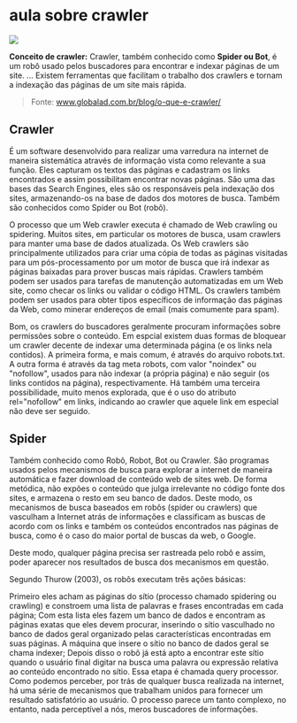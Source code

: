 # aula sobre crawler

<img src="https://media.giphy.com/media/DZwCubluD5GFy/giphy.gif">

**Conceito de crawler:** Crawler, também conhecido como **Spider ou Bot**, é um robô usado pelos buscadores para encontrar e indexar páginas de um site. ... Existem ferramentas que facilitam o trabalho dos crawlers e tornam a indexação das páginas de um site mais rápida.

> Fonte: www.globalad.com.br/blog/o-que-e-crawler/

## Crawler

É um software desenvolvido para realizar uma varredura na internet de maneira sistemática através de informação vista como relevante a sua função. Eles capturam os textos das páginas e cadastram os links encontrados e assim possibilitam encontrar novas páginas. São uma das bases das Search Engines, eles são os responsáveis pela indexação dos sites, armazenando-os na base de dados dos motores de busca. Também são conhecidos como Spider ou Bot (robô).

O processo que um Web crawler executa é chamado de Web crawling ou spidering. Muitos sites, em particular os motores de busca, usam crawlers para manter uma base de dados atualizada. Os Web crawlers são principalmente utilizados para criar uma cópia de todas as páginas visitadas para um pós-processamento por um motor de busca que irá indexar as páginas baixadas para prover buscas mais rápidas. Crawlers também podem ser usados para tarefas de manutenção automatizadas em um Web site, como checar os links ou validar o código HTML. Os crawlers também podem ser usados para obter tipos específicos de informação das páginas da Web, como minerar endereços de email (mais comumente para spam).

Bom, os crawlers do buscadores geralmente procuram informações sobre permissões sobre o conteúdo. Em espcial existem duas formas de bloquear um crawler decente de indexar uma determinada página (e os links nela contidos). A primeira forma, e mais comum, é através do arquivo robots.txt. A outra forma é através da tag meta robots, com valor "noindex" ou "nofollow", usados para não indexar (a própria página) e não seguir (os links contidos na página), respectivamente. Há também uma terceira possibilidade, muito menos explorada, que é o uso do atributo rel="nofollow" em links, indicando ao crawler que aquele link em especial não deve ser seguido.

## Spider

Também conhecido como Robô, Robot, Bot ou Crawler. São programas usados pelos mecanismos de busca para explorar a internet de maneira automática e fazer download de conteúdo web de sites web. De forma metódica, não expões o conteúdo que julga irrelevante no código fonte dos sites, e armazena o resto em seu banco de dados. Deste modo, os mecanismos de busca baseados em robôs (spider ou crawlers) que vasculham a Internet atrás de informações e classificam as buscas de acordo com os links e também os conteúdos encontrados nas páginas de busca, como é o caso do maior portal de buscas da web, o Google.

Deste modo, qualquer página precisa ser rastreada pelo robô e assim, poder aparecer nos resultados de busca dos mecanismos em questão.

Segundo Thurow (2003), os robôs executam três ações básicas:

Primeiro eles acham as páginas do sítio (processo chamado spidering ou crawling) e constroem uma lista de palavras e frases encontradas em cada página;
Com esta lista eles fazem um banco de dados e encontram as páginas exatas que eles devem procurar, inserindo o sítio vasculhado no banco de dados geral organizado pelas características encontradas em suas páginas. A máquina que insere o sítio no banco de dados geral se chama indexer;
Depois disso o robô já está apto a encontrar este sítio quando o usuário final digitar na busca uma palavra ou expressão relativa ao conteúdo encontrado no sítio. Essa etapa é chamada query processor.
Como podemos perceber, por trás de qualquer busca realizada na internet, há uma série de mecanismos que trabalham unidos para fornecer um resultado satisfatório ao usuário. O processo parece um tanto complexo, no entanto, nada perceptível a nós, meros buscadores de informações.

